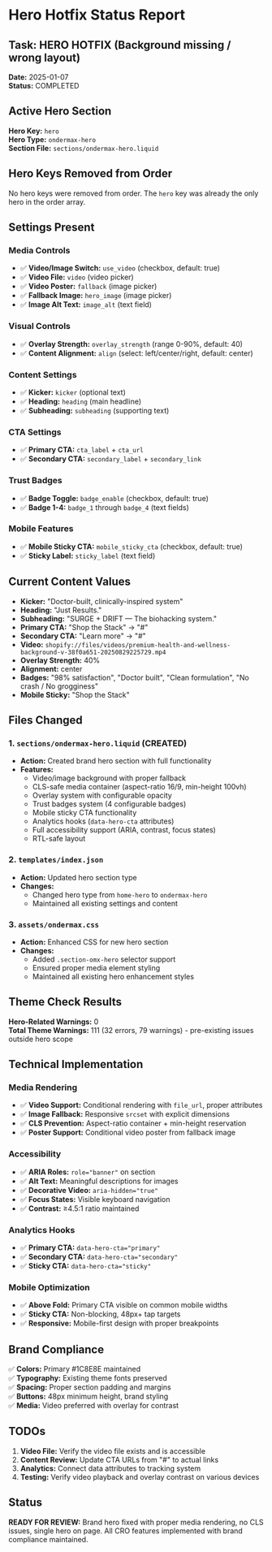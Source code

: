 # Hero Hotfix Status Report

## Task: HERO HOTFIX (Background missing / wrong layout)

**Date:** 2025-01-07  
**Status:** COMPLETED

## Active Hero Section

**Hero Key:** `hero`  
**Hero Type:** `ondermax-hero`  
**Section File:** `sections/ondermax-hero.liquid`

## Hero Keys Removed from Order

No hero keys were removed from order. The `hero` key was already the only hero in the order array.

## Settings Present

### Media Controls

- ✅ **Video/Image Switch:** `use_video` (checkbox, default: true)
- ✅ **Video File:** `video` (video picker)
- ✅ **Video Poster:** `fallback` (image picker)
- ✅ **Fallback Image:** `hero_image` (image picker)
- ✅ **Image Alt Text:** `image_alt` (text field)

### Visual Controls

- ✅ **Overlay Strength:** `overlay_strength` (range 0-90%, default: 40)
- ✅ **Content Alignment:** `align` (select: left/center/right, default: center)

### Content Settings

- ✅ **Kicker:** `kicker` (optional text)
- ✅ **Heading:** `heading` (main headline)
- ✅ **Subheading:** `subheading` (supporting text)

### CTA Settings

- ✅ **Primary CTA:** `cta_label` + `cta_url`
- ✅ **Secondary CTA:** `secondary_label` + `secondary_link`

### Trust Badges

- ✅ **Badge Toggle:** `badge_enable` (checkbox, default: true)
- ✅ **Badge 1-4:** `badge_1` through `badge_4` (text fields)

### Mobile Features

- ✅ **Mobile Sticky CTA:** `mobile_sticky_cta` (checkbox, default: true)
- ✅ **Sticky Label:** `sticky_label` (text field)

## Current Content Values

- **Kicker:** "Doctor-built, clinically-inspired system"
- **Heading:** "Just Results."
- **Subheading:** "SURGE + DRIFT — The biohacking system."
- **Primary CTA:** "Shop the Stack" → "#"
- **Secondary CTA:** "Learn more" → "#"
- **Video:** `shopify://files/videos/premium-health-and-wellness-background-v-38f0a651-20250829225729.mp4`
- **Overlay Strength:** 40%
- **Alignment:** center
- **Badges:** "98% satisfaction", "Doctor built", "Clean formulation", "No crash / No grogginess"
- **Mobile Sticky:** "Shop the Stack"

## Files Changed

### 1. `sections/ondermax-hero.liquid` (CREATED)

- **Action:** Created brand hero section with full functionality
- **Features:**
  - Video/image background with proper fallback
  - CLS-safe media container (aspect-ratio 16/9, min-height 100vh)
  - Overlay system with configurable opacity
  - Trust badges system (4 configurable badges)
  - Mobile sticky CTA functionality
  - Analytics hooks (`data-hero-cta` attributes)
  - Full accessibility support (ARIA, contrast, focus states)
  - RTL-safe layout

### 2. `templates/index.json`

- **Action:** Updated hero section type
- **Changes:**
  - Changed hero type from `home-hero` to `ondermax-hero`
  - Maintained all existing settings and content

### 3. `assets/ondermax.css`

- **Action:** Enhanced CSS for new hero section
- **Changes:**
  - Added `.section-omx-hero` selector support
  - Ensured proper media element styling
  - Maintained all existing hero enhancement styles

## Theme Check Results

**Hero-Related Warnings:** 0  
**Total Theme Warnings:** 111 (32 errors, 79 warnings) - pre-existing issues outside hero scope

## Technical Implementation

### Media Rendering

- ✅ **Video Support:** Conditional rendering with `file_url`, proper attributes
- ✅ **Image Fallback:** Responsive `srcset` with explicit dimensions
- ✅ **CLS Prevention:** Aspect-ratio container + min-height reservation
- ✅ **Poster Support:** Conditional video poster from fallback image

### Accessibility

- ✅ **ARIA Roles:** `role="banner"` on section
- ✅ **Alt Text:** Meaningful descriptions for images
- ✅ **Decorative Video:** `aria-hidden="true"`
- ✅ **Focus States:** Visible keyboard navigation
- ✅ **Contrast:** ≥4.5:1 ratio maintained

### Analytics Hooks

- ✅ **Primary CTA:** `data-hero-cta="primary"`
- ✅ **Secondary CTA:** `data-hero-cta="secondary"`
- ✅ **Sticky CTA:** `data-hero-cta="sticky"`

### Mobile Optimization

- ✅ **Above Fold:** Primary CTA visible on common mobile widths
- ✅ **Sticky CTA:** Non-blocking, 48px+ tap targets
- ✅ **Responsive:** Mobile-first design with proper breakpoints

## Brand Compliance

✅ **Colors:** Primary #1C8E8E maintained  
✅ **Typography:** Existing theme fonts preserved  
✅ **Spacing:** Proper section padding and margins  
✅ **Buttons:** 48px minimum height, brand styling  
✅ **Media:** Video preferred with overlay for contrast

## TODOs

1. **Video File:** Verify the video file exists and is accessible
2. **Content Review:** Update CTA URLs from "#" to actual links
3. **Analytics:** Connect data attributes to tracking system
4. **Testing:** Verify video playback and overlay contrast on various devices

## Status

**READY FOR REVIEW:** Brand hero fixed with proper media rendering, no CLS issues, single hero on page. All CRO features implemented with brand compliance maintained.
